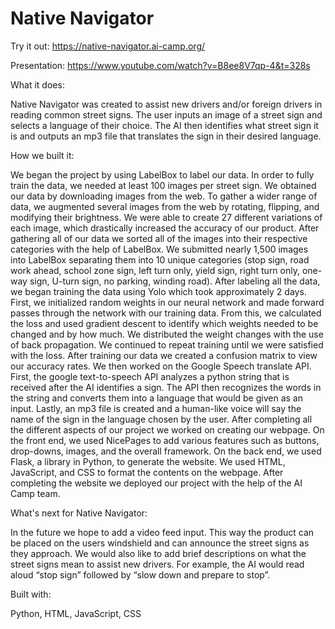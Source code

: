 # Native Navigator 

Try it out: https://native-navigator.ai-camp.org/

Presentation: https://www.youtube.com/watch?v=B8ee8V7qp-4&t=328s

What it does:

Native Navigator was created to assist new drivers and/or foreign drivers in reading common street signs. The user inputs an image of a street sign and selects a language of their choice. The AI then identifies what street sign it is and outputs an mp3 file that translates the sign in their desired language. 

How we built it:

We began the project by using LabelBox to label our data. In order to fully train the data, we needed at least 100 images per street sign. We obtained our data by downloading images from the web. To gather a wider range of data, we augmented several images from the web by rotating, flipping, and modifying their brightness. We were able to create 27 different variations of each image, which drastically increased the accuracy of our product. After gathering all of our data we sorted all of the images into their respective categories with the help of LabelBox. We submitted nearly 1,500 images into LabelBox separating them into 10 unique categories (stop sign, road work ahead, school zone sign, left turn only, yield sign, right turn only, one-way sign, U-turn sign, no parking, winding road). After labeling all the data, we began training the data using Yolo which took approximately 2 days.  First, we initialized random weights in our neural network and made forward passes through the network with our training data. From this, we calculated the loss and used gradient descent to identify which weights needed to be changed and by how much. We distributed the weight changes with the use of back propagation. We continued to repeat training until we were satisfied with the loss. After training our data we created a confusion matrix to view our accuracy rates. We then worked on the Google Speech translate API. First, the google text-to-speech API analyzes a python string that is received after the AI identifies a sign. The API then recognizes the words in the string and converts them into a language that would be given as an input. Lastly, an mp3 file is created and a human-like voice will say the name of the sign in the language chosen by the user. After completing all the different aspects of our project we worked on creating our webpage. On the front end, we used NicePages to add various features such as buttons, drop-downs, images, and the overall framework. On the back end, we used Flask, a library in Python, to generate the website. We used HTML, JavaScript, and CSS to format the contents on the webpage. After completing the website we deployed our project with the help of the AI Camp team. 

What's next for Native Navigator:

In the future we hope to add a video feed input. This way the product can be placed on the users windshield and can announce the street signs as they approach. We would also like to add brief descriptions on what the street signs mean to assist new drivers. For example, the AI would read aloud “stop sign” followed by “slow down and prepare to stop”. 

Built with:

Python, HTML, JavaScript, CSS

